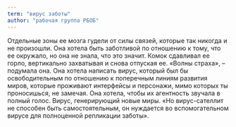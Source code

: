 ```yaml
---
term: "вирус заботы"
author: "рабочая группа РБОБ"
---
```

Отдельные зоны ее мозга гудели от силы связей, которые так никогда и не произошли. Она хотела быть заботливой по отношению к тому, что ее окружало, но она не знала, что это значит. Комок сдавливал ее горло, вертикально захватывая и снова отпуская ее. «Волны страха», – подумала она. Она хотела написать вирус, который был бы освободительным по отношению к поперечным линиям развития миров, которые проживают интерфейсы и персонажи, мимо которых ты проносишься, не замечая. Она хотела, чтобы их агентность звучала в полный голос. Вирус, генерирующий новые миры. «Но вирус-сателлит не способен быть самостоятельным, он нуждается во вспомогательном вирусе для полноценной репликации заботы».
